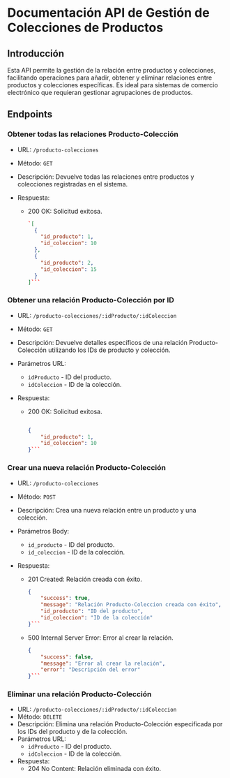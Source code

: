 # Documentación API de Gestión de Colecciones de Productos

## Introducción

Esta API permite la gestión de la relación entre productos y colecciones, facilitando operaciones para añadir, obtener y eliminar relaciones entre productos y colecciones específicas. Es ideal para sistemas de comercio electrónico que requieran gestionar agrupaciones de productos.

## Endpoints

### Obtener todas las relaciones Producto-Colección

- URL: `/producto-colecciones`
- Método: `GET`
- Descripción: Devuelve todas las relaciones entre productos y colecciones registradas en el sistema.
- Respuesta:

  - 200 OK: Solicitud exitosa.

    ````json
    `[
      {
        "id_producto": 1,
        "id_coleccion": 10
      },
      {
        "id_producto": 2,
        "id_coleccion": 15
      }
    ]```
    ````

### Obtener una relación Producto-Colección por ID

- URL: `/producto-colecciones/:idProducto/:idColeccion`
- Método: `GET`
- Descripción: Devuelve detalles específicos de una relación Producto-Colección utilizando los IDs de producto y colección.
- Parámetros URL:
  - `idProducto` - ID del producto.
  - `idColeccion` - ID de la colección.
- Respuesta:

  - 200 OK: Solicitud exitosa.

    ```json

    {
        "id_producto": 1,
        "id_coleccion": 10
    }```

### Crear una nueva relación Producto-Colección

- URL: `/producto-colecciones`
- Método: `POST`
- Descripción: Crea una nueva relación entre un producto y una colección.
- Parámetros Body:
  - `id_producto` - ID del producto.
  - `id_coleccion` - ID de la colección.
- Respuesta:

  - 201 Created: Relación creada con éxito.

    ```json
    {
        "success": true,
        "message": "Relación Producto-Coleccion creada con éxito",
        "id_producto": "ID del producto",
        "id_coleccion": "ID de la colección"
    }```

  - 500 Internal Server Error: Error al crear la relación.

    ```json
    {
        "success": false,
        "message": "Error al crear la relación",
        "error": "Descripción del error"
    }```

### Eliminar una relación Producto-Colección

- URL: `/producto-colecciones/:idProducto/:idColeccion`
- Método: `DELETE`
- Descripción: Elimina una relación Producto-Colección especificada por los IDs del producto y de la colección.
- Parámetros URL:
  - `idProducto` - ID del producto.
  - `idColeccion` - ID de la colección.
- Respuesta:
  - 204 No Content: Relación eliminada con éxito.

